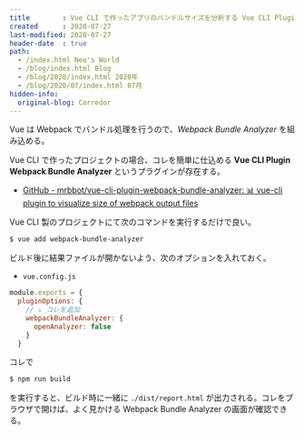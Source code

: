 ```yaml
---
title        : Vue CLI で作ったアプリのバンドルサイズを分析する Vue CLI Plugin Webpack Bundle Analyzer
created      : 2020-07-27
last-modified: 2020-07-27
header-date  : true
path:
  - /index.html Neo's World
  - /blog/index.html Blog
  - /blog/2020/index.html 2020年
  - /blog/2020/07/index.html 07月
hidden-info:
  original-blog: Corredor
---
```


Vue は Webpack でバンドル処理を行うので、*Webpack Bundle Analyzer* を組み込める。

Vue CLI で作ったプロジェクトの場合、コレを簡単に仕込める **Vue CLI Plugin Webpack Bundle Analyzer** というプラグインが存在する。

- [GitHub - mrbbot/vue-cli-plugin-webpack-bundle-analyzer: 📊 vue-cli plugin to visualize size of webpack output files](https://github.com/mrbbot/vue-cli-plugin-webpack-bundle-analyzer)

Vue CLI 製のプロジェクトにて次のコマンドを実行するだけで良い。

```bash
$ vue add webpack-bundle-analyzer
```

ビルド後に結果ファイルが開かないよう、次のオプションを入れておく。

- `vue.config.js`

```javascript
module.exports = {
  pluginOptions: {
    // ↓ コレを追加
    webpackBundleAnalyzer: {
      openAnalyzer: false
    }
  }
```

コレで

```bash
$ npm run build
```

を実行すると、ビルド時に一緒に `./dist/report.html` が出力される。コレをブラウザで開けば、よく見かける Webpack Bundle Analyzer の画面が確認できる。
